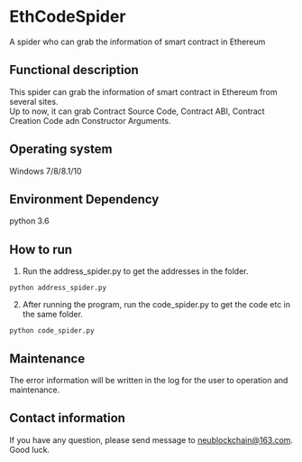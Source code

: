 # EthCodeSpider
A spider who can grab the information of smart contract in Ethereum
## Functional description
This spider can grab the information of smart contract in Ethereum from several sites.  
Up to now, it can grab Contract Source Code, Contract ABI, Contract Creation Code adn Constructor Arguments.
## Operating system
Windows 7/8/8.1/10  
## Environment Dependency
python 3.6
## How to run
1. Run the address_spider.py to get the addresses in the folder.  
```
python address_spider.py
```
2. After running the program, run the code_spider.py to get the code etc in the same folder.
```
python code_spider.py
```
## Maintenance
The error information will be written in the log for the user to operation and maintenance.
## Contact information
If you have any question, please send message to [neublockchain@163.com](https://neublockchain@163.com). Good luck.
